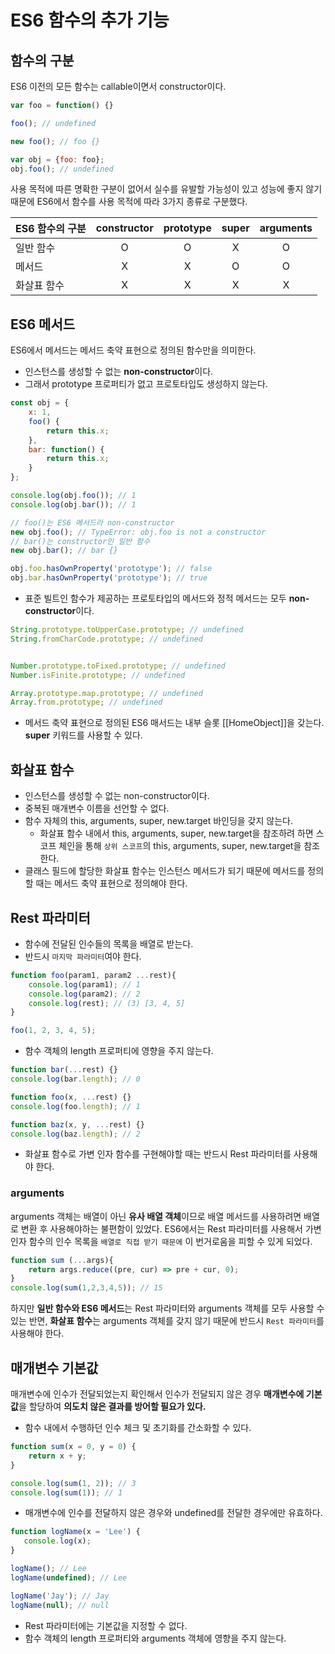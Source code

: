 # ES6 함수의 추가 기능
## 함수의 구분
ES6 이전의 모든 함수는 callable이면서 constructor이다.
```javascript
var foo = function() {}

foo(); // undefined

new foo(); // foo {}

var obj = {foo: foo};
obj.foo(); // undefined
```
사용 목적에 따른 명확한 구분이 없어서 실수를 유발할 가능성이 있고 성능에 좋지 않기 때문에 ES6에서 함수를 사용 목적에 따라 3가지 종류로 구분했다.

|ES6 함수의 구분|constructor|prototype|super|arguments|
|---|:---:|:---:|:---:|:---:|
|일반 함수|O|O|X|O|
|메서드|X|X|O|O|
|화살표 함수|X|X|X|X|


## ES6 메서드
ES6에서 메서드는 메서드 축약 표현으로 정의된 함수만을 의미한다.
- 인스턴스를 생성할 수 없는 **non-constructor**이다.
- 그래서 prototype 프로퍼티가 없고 프로토타입도 생성하지 않는다.
```javascript
const obj = {
    x: 1,
    foo() {
        return this.x;
    },
    bar: function() {
        return this.x;
    }
};

console.log(obj.foo()); // 1
console.log(obj.bar()); // 1

// foo()는 ES6 메서드라 non-constructor
new obj.foo(); // TypeError: obj.foo is not a constructor
// bar()는 constructor인 일반 함수
new obj.bar(); // bar {}

obj.foo.hasOwnProperty('prototype'); // false
obj.bar.hasOwnProperty('prototype'); // true
```
- 표준 빌트인 함수가 제공하는 프로토타입의 메서드와 정적 메서드는 모두 **non-constructor**이다.
```javascript
String.prototype.toUpperCase.prototype; // undefined
String.fromCharCode.prototype; // undefined


Number.prototype.toFixed.prototype; // undefined
Number.isFinite.prototype; // undefined

Array.prototype.map.prototype; // undefined
Array.from.prototype; // undefined
```
- 메서드 축약 표현으로 정의된 ES6 매서드는 내부 슬롯 [[HomeObject]]을 갖는다.  **super** 키워드를 사용할 수 있다.
## 화살표 함수
- 인스턴스를 생성할 수 없는 non-constructor이다.
- 중복된 매개변수 이름을 선언할 수 없다.
- 함수 자체의 this, arguments, super, new.target 바인딩을 갖지 않는다.
    - 화살표 함수 내에서 this, arguments, super, new.target을 참조하려 하면 스코프 체인을 통해 `상위 스코프`의 this, arguments, super, new.target을 참조한다.
- 클래스 필드에 할당한 화살표 함수는 인스턴스 메서드가 되기 때문에 메서드를 정의할 때는 메서드 축약 표현으로 정의해야 한다.

## Rest 파라미터
- 함수에 전달된 인수들의 목록을 배열로 받는다.
- 반드시 `마지막 파라미터`여야 한다.
```javascript
function foo(param1, param2 ...rest){
    console.log(param1); // 1
    console.log(param2); // 2
    console.log(rest); // (3) [3, 4, 5]
}

foo(1, 2, 3, 4, 5);
```
- 함수 객체의 length 프로퍼티에 영향을 주지 않는다.
```javascript
function bar(...rest) {}
console.log(bar.length); // 0

function foo(x, ...rest) {}
console.log(foo.length); // 1

function baz(x, y, ...rest) {}
console.log(baz.length); // 2
```
- 화살표 함수로 가변 인자 함수를 구현해야할 때는 반드시 Rest 파라미터를 사용해야 한다.

### arguments
arguments 객체는 배열이 아닌 **유사 배열 객체**이므로 배열 메서드를 사용하려면 배열로 변환 후 사용해야하는 불편함이 있었다.
ES6에서는 Rest 파라미터를 사용해서 가변 인자 함수의 인수 목록을 `배열로 직접 받기 때문에` 이 번거로움을 피할 수 있게 되었다.
```javascript
function sum (...args){
    return args.reduce((pre, cur) => pre + cur, 0);
}
console.log(sum(1,2,3,4,5)); // 15
```

하지만 **일반 함수와 ES6 메서드**는 Rest 파라미터와 arguments 객체를 모두 사용할 수 있는 반면, **화살표 함수**는 arguments 객체를 갖지 않기 때문에 반드시 `Rest 파라미터`를 사용해야 한다.

## 매개변수 기본값
매개변수에 인수가 전달되었는지 확인해서 인수가 전달되지 않은 경우 **매개변수에 기본값**을 할당하여 **의도치 않은 결과를 방어할 필요가 있다.**
- 함수 내에서 수행하던 인수 체크 및 초기화를 간소화할 수 있다.
```javascript
function sum(x = 0, y = 0) {
    return x + y;
}

console.log(sum(1, 2)); // 3
console.log(sum(1)); // 1
```
- 매개변수에 인수를 전달하지 않은 경우와 undefined를 전달한 경우에만 유효하다.
```javascript
function logName(x = 'Lee') {
   console.log(x);
}

logName(); // Lee
logName(undefined); // Lee

logName('Jay'); // Jay
logName(null); // null
```
- Rest 파라미터에는 기본값을 지정할 수 없다.
- 함수 객체의 length 프로퍼티와 arguments 객체에 영향을 주지 않는다.